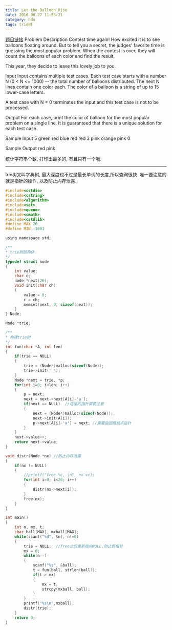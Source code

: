 ```yaml
---
title: Let the Balloon Rise
date: 2016-06-27 11:58:21
category: hdu
tags: trie树
---
```

[题目链接](http://acm.hdu.edu.cn/showproblem.php?pid=1004)
Problem Description
Contest time again! How excited it is to see balloons floating around. But to tell you a secret, the judges' favorite time is guessing the most popular problem. When the contest is over, they will count the balloons of each color and find the result.

This year, they decide to leave this lovely job to you. 
 

Input
Input contains multiple test cases. Each test case starts with a number N (0 < N <= 1000) -- the total number of balloons distributed. The next N lines contain one color each. The color of a balloon is a string of up to 15 lower-case letters.

A test case with N = 0 terminates the input and this test case is not to be processed.
 

Output
For each case, print the color of balloon for the most popular problem on a single line. It is guaranteed that there is a unique solution for each test case.
 

Sample Input
5
green
red
blue
red
red
3
pink
orange
pink
0
 

Sample Output
red
pink

统计字符串个数, 打印出最多的, 有且只有一个哦.
<hr/>

trie树又叫字典树, 最大深度也不过是最长单词的长度,所以查询很快.
唯一要注意的就是指针的操作, 以及防止内存泄露.

```c
#include<cstdio>
#include<cstring>
#include<algorithm>
#include<set>
#include<queue>
#include<cmath>
#include<cstdlib>
#define MAX 20
#define MIN -1001

using namespace std;

/**
* trie树结构体
*/
typedef struct node
{
    int value;
    char c;
    node *next[26];
    void init(char ch)
    {
        value = 0;
        c = ch;
        memset(next, 0, sizeof(next));
    }
} Node;

Node *trie;

/**
* 构建trie树
*/
int fun(char *A, int len)
{
    if(trie == NULL)
    {
        trie = (Node*)malloc(sizeof(Node));
        trie->init(' ');
    }
    Node *next = trie, *p;
    for(int i=0; i<len; i++)
    {
        p = next;
        next = next->next[A[i]-'a'];
        if(next == NULL)  //这里的指针需要注意
        {
            next = (Node*)malloc(sizeof(Node));
            next->init(A[i]);
            p->next[A[i]-'a'] = next; //需要指回原结点指针
        }
    }
    next->value++;
    return next->value;
}

void distr(Node *nx) //防止内存泄露
{
    if(nx != NULL)
    {
        //printf("free %c, \n", nx->c);
        for(int i=0; i<26; i++)
        {
            distr(nx->next[i]);
        }
        free(nx);
    }
}

int main()
{
    int n, mx, t;
    char ball[MAX], mxball[MAX];
    while(scanf("%d", &n), n!=0)
    {
        trie = NULL;  //free之后重新指向NULL,防止野指针
        mx = 0;
        while(n--)
        {
            scanf("%s", &ball);
            t = fun(ball, strlen(ball));
            if(t > mx)
            {
                mx = t;
                strcpy(mxball, ball);
            }
        }
        printf("%s\n",mxball);
        distr(trie);
    }
    return 0;
}

```
